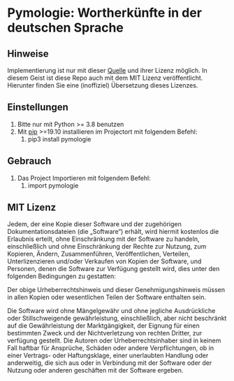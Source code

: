 # Pymologie: Wortherkünfte in der deutschen Sprache

## Hinweise 
Implementierung ist nur mit dieser [Quelle](https://github.com/droher/etymology-db) und ihrer Lizenz möglich. In diesem Geist ist diese Repo auch mit dem MIT Lizenz veröffentlicht. Hierunter finden Sie eine (inoffiziel) Übersetzung dieses Lizenzes.
 
## Einstellungen 
1. Bitte nur mit Python >= 3.8 benutzen
2. Mit [pip](https://docs.python.org/3/installing/index.html) >=19.10 installieren im Projectort mit folgendem Befehl:
   1. pip3 install pymologie
   
## Gebrauch
1. Das Project Importieren mit folgendem Befehl:
   1. import pymologie

## MIT Lizenz
Jedem, der eine Kopie dieser Software und der zugehörigen Dokumentationsdateien (die „Software“) erhält, wird hiermit kostenlos die Erlaubnis erteilt, ohne Einschränkung mit der Software zu handeln, einschließlich und ohne Einschränkung der Rechte zur Nutzung, zum Kopieren, Ändern, Zusammenführen, Veröffentlichen, Verteilen, Unterlizenzieren und/oder Verkaufen von Kopien der Software, und Personen, denen die Software zur Verfügung gestellt wird, dies unter den folgenden Bedingungen zu gestatten:

Der obige Urheberrechtshinweis und dieser Genehmigungshinweis müssen in allen Kopien oder wesentlichen Teilen der Software enthalten sein.

Die Software wird ohne Mängelgewähr und ohne jegliche Ausdrückliche oder Stillschweigende gewährleistung, einschließlich, aber nicht beschränkt auf die Gewährleistung der Marktgängigkeit, der Eignung für einen bestimmten Zweck und der Nichtverletzung von rechten Dritter, zur verfügung gestellt. Die Autoren oder Urheberrechtsinhaber sind in keinem Fall haftbar für Ansprüche, Schäden oder andere Verpflichtungen, ob in einer Vertrags- oder Haftungsklage, einer unerlaubten Handlung oder anderweitig, die sich aus oder in Verbindung mit der Software oder der Nutzung oder anderen geschäften mit der Software ergeben. 
